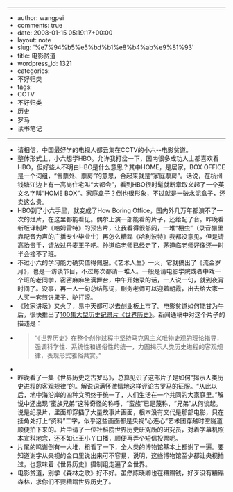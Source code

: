 - --
- author: wangpei
- comments: true
- date: 2008-01-15 05:19:17+00:00
- layout: note
- slug: '%e7%94%b5%e5%bd%b1%e8%b4%ab%e9%81%93'
- title: 电影贫道
- wordpress_id: 1321
- categories:
- 不好归类
- tags:
- CCTV
- 不好归类
- 历史
- 罗马
- 读书笔记
- --
- 请相信，中国最好学的电视人都云集在CCTV的小六--电影贫道。
- 整体形式上，小六想学HBO。允许我打岔一下，国内很多成功人士都喜欢看HBO，但好些人不明白HBO是什么意思？其中HOME，是居家，BOX OFFICE是一个词组，“售票处、票房”的意思，合起来就是“家庭票房”。话说，在杭州钱塘江边上有一高尚住宅叫“大都会”，看到HBO很时髦就断章取义起了一个英文名字叫“HOME BOX”。家庭盒子？倒也很形象，不过就是一破水泥盒子，还卖这么贵。
- HBO到了小六手里，就变成了How Boring Office，国内外几万年都演不了一次的烂片，在这里都能看见。偶尔上演一部能看的片子，还给配了音。昨晚看新版译制片《哈姆雷特》的预告片，让我看得很郁闷，一堆“棚虫”（录音棚里靠配音为声的广播专业毕业生）再怎么糟蹋《哈利波特》我都没意见，但是请高抬贵手，请放过丹麦王子吧。孙道临老师已经走了，茅道临老师好像还一时半会接不了班。
- 不过小六的学习能力确实值得佩服。《艺术人生》一火，它就搞出了《流金岁月》，也是一访谈节目，不过每次都请一堆人。一般是请电影学院或者中戏一个班的老同学，密密麻麻坐满舞台，中午开始录的话，一人说一句，就到夜宵时间了。没事，再一人一句总结陈词，剧务老师可以迎着朝霞，出去给大家一人买一套煎饼果子、驴打滚。
- 《败家讲坛》又火了，易中天都可以去创业板上市了。电影贫道如何能甘为牛后，很快推出了[100集大型历史纪录片《世界历史》](http://www.m1905.com/filminfo/news/2007/7/271512593447.html)。新闻通稿中对这个片子的描述是：
- <blockquote>“《世界历史》在整个创作过程中坚持马克思主义唯物史观的理论指导，强调科学性、系统性和通俗性的统一，力图揭示人类历史进程的客观规律，表现形式雅俗共赏。”
- </blockquote>
- 昨晚看了一集《世界历史之古罗马》，总算见识了这部片子是如何“揭示人类历史进程的客观规律”的。解说词满怀激情地这样评论古罗马的征服。“从此以后，地中海沿岸的四种文明终于统一了，人们生活在一个共同的大家庭里。”解说中还出现“蛮族兄弟”这种奇怪的称呼，“蛮族”已是蔑称，“兄弟”从何谈起。说是纪录片，里面却穿插了大量故事片画面，根本没有交代是那部电影，只在挂角处打上“资料”二字，似乎这些画面都是央视“心连心”艺术团穿越时空隧道顺便拍下来的。片中请了一位社科院世界历史研究所的研究员，对着字幕机照本宣科地念，还不如让王小丫口播，顺便再弄个短信投票呢。
- 片尾的鸣谢倒有一大堆，粗看了一下，全人类的博物馆基本上都谢了一遍。要知道谢字从央视的金口里说出来可不容易，说明，这些博物馆至少都让央视拍过，也意味着《世界历史》摄制组走遍了全世界。
- 电影贫道，别学《森林之歌》好不好。虽然陈晓卿也在糟蹋钱，好歹没有糟蹋森林，求你们不要糟蹋世界历史了。
